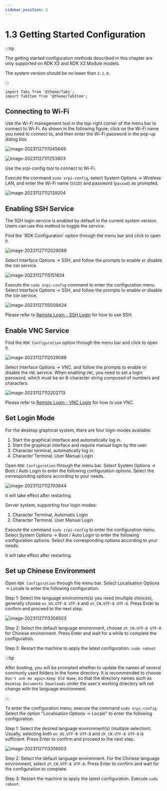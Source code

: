 ```yaml
---
sidebar_position: 3
---
```

# 1.3 Getting Started Configuration

:::tip

The getting started configuration methods described in this chapter are only supported on RDK X3 and RDK X3 Module models.

The system version should be no lower than `2.1.0`.

:::

```mdx-code-block
import Tabs from '@theme/Tabs';
import TabItem from '@theme/TabItem';
```

## Connecting to Wi-Fi

<Tabs groupId="rdk-type">
<TabItem value="desktop" label="Desktop">

Use the Wi-Fi management tool in the top-right corner of the menu bar to connect to Wi-Fi. As shown in the following figure, click on the Wi-Fi name you need to connect to, and then enter the Wi-Fi password in the pop-up dialog box.

![image-20231127111045649](../../../../../static/img/01_Quick_start/image/configuration_wizard/image-20231127111045649.png)

![image-20231127111253803](../../../../../static/img/01_Quick_start/image/configuration_wizard/image-20231127111253803.png)

</TabItem>

<TabItem value="server" label="Server">

Use the srpi-config tool to connect to Wi-Fi.

Execute the command `sudo srpi-config`, select System Options -> Wireless LAN, and enter the Wi-Fi name (`SSID`) and password (`passwd`) as prompted.

![image-20231127112139204](../../../../../static/img/01_Quick_start/image/configuration_wizard/image-20231127112139204.png)

</TabItem>
</Tabs>

## Enabling SSH Service

The SSH login service is enabled by default in the current system version. Users can use this method to toggle the service.

<Tabs groupId="rdk-type">
<TabItem value="desktop" label="Desktop">
Find the `RDK Configuration` option through the menu bar and click to open it.

![image-20231127112029088](../../../../../static/img/01_Quick_start/image/configuration_wizard/image-20231127112029088.png)

Select Interface Options -> SSH, and follow the prompts to enable or disable the `SSH` service.

![image-20231127115151834](../../../../../static/img/01_Quick_start/image/configuration_wizard/image-20231127115151834.png)

</TabItem>

<TabItem value="server" label="Server">

Execute the `sudo srpi-config` command to enter the configuration menu. Select Interface Options -> SSH, and follow the prompts to enable or disable the `SSH` service.

![image-20231127115009424](../../../../../static/img/01_Quick_start/image/configuration_wizard/image-20231127115009424.png)

</TabItem>

</Tabs>

Please refer to [Remote Login - SSH Login](../installation/remote_login#ssh) for how to use SSH.

## Enable VNC Service

<Tabs groupId="rdk-type">
<TabItem value="desktop" label="Desktop">

Find the `RDK Configuration` option through the menu bar and click to open it.

![image-20231127112029088](../../../../../static/img/01_Quick_start/image/configuration_wizard/image-20231127112029088.png)

Select Interface Options -> VNC, and follow the prompts to enable or disable the `VNC` service. When enabling `VNC`, you need to set a login password, which must be an 8-character string composed of numbers and characters.

![image-20231127112202713](../../../../../static/img/01_Quick_start/image/configuration_wizard/image-20231127112202713.png)

</TabItem>
</Tabs>

Please refer to [Remote Login - VNC Login](../installation/remote_login#vnc-login) for how to use VNC.

## Set Login Mode

<Tabs groupId="rdk-type">
<TabItem value="desktop" label="Desktop">

For the desktop graphical system, there are four login modes available:

1. Start the graphical interface and automatically log in.
2. Start the graphical interface and require manual login by the user.
3. Character terminal, automatically log in.
4. Character Terminal, User Manual Login

Open `RDK Configuration` through the menu bar. Select System Options -> Boot / Auto Login to enter the following configuration options. Select the corresponding options according to your needs.

![image-20231127112703844](../../../../../static/img/01_Quick_start/image/configuration_wizard/image-20231127112703844.png)

It will take effect after restarting.

</TabItem>

<TabItem value="server" label="Server">

Server system, supporting four login modes:

1. Character Terminal, Automatic Login
2. Character Terminal, User Manual Login

Execute the command `sudo srpi-config` to enter the configuration menu. Select System Options -> Boot / Auto Login to enter the following configuration options. Select the corresponding options according to your needs.

It will take effect after restarting.

</TabItem>
</Tabs>

## Set up Chinese Environment

<Tabs groupId="rdk-type">
<TabItem value="desktop" label="Desktop">

Open `RDK Configuration` through the menu bar. Select Localisation Options -> Locale to enter the following configuration.

Step 1: Select the language environment(s) you need (multiple choices), generally choose `en_US.UTF-8 UTF-8` and `zh_CN.UTF-8 UTF-8`. Press Enter to confirm and proceed to the next step.

![image-20231127113356503](../../../../../static/img/01_Quick_start/image/configuration_wizard/image-20231127113356503.png)

Step 2: Select the default language environment, choose `zh_CN.UTF-8 UTF-8` for Chinese environment. Press Enter and wait for a while to complete the configuration.

Step 3: Restart the machine to apply the latest configuration. `sudo reboot`

:::tip

After booting, you will be prompted whether to update the names of several commonly used folders in the home directory.
It is recommended to choose `Don't ask me again` `Keep Old Name`, so that the directory names such as `Desktop Documents Downloads` under the user's working directory will not change with the language environment.

:::

</TabItem>

<TabItem value="server" label="Server">

To enter the configuration menu, execute the command `sudo srpi-config`. Select the option "Localisation Options -> Locale" to enter the following configuration.

Step 1: Select the desired language environment(s) (multiple selection). Usually, selecting both `en_US.UTF-8 UTF-8` and `zh_CN.UTF-8 UTF-8` is sufficient. Press Enter to confirm and proceed to the next step.

![image-20231127113356503](../../../../../static/img/01_Quick_start/image/configuration_wizard/image-20231127113356503.png)

Step 2: Select the default language environment. For the Chinese language environment, select `zh_CN.UTF-8 UTF-8`. Press Enter to confirm and wait for the configuration to complete.

Step 3: Restart the machine to apply the latest configuration. Execute `sudo reboot`.


</TabItem>
</Tabs>
